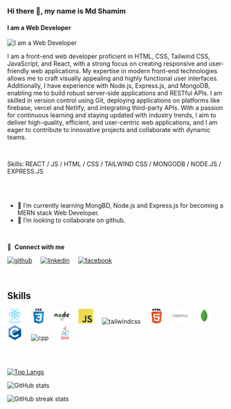 ### Hi there 👋, my name is Md Shamim
#### I am a Web Developer
![I am a Web Developer](https://i.ibb.co/Prpkx8D/image.png)

I am a front-end web developer proficient in HTML, CSS, Tailwind CSS, JavaScript, and React, with a strong focus on creating responsive and user-friendly web applications. My expertise in modern front-end technologies allows me to craft visually appealing and highly functional user interfaces. Additionally, I have experience with Node.js, Express.js, and MongoDB, enabling me to build robust server-side applications and RESTful APIs. I am skilled in version control using Git, deploying applications on platforms like firebase, vercel and Netlify, and integrating third-party APIs. With a passion for continuous learning and staying updated with industry trends, I aim to deliver high-quality, efficient, and user-centric web applications, and I am eager to contribute to innovative projects and collaborate with dynamic teams.

<br>

Skills: REACT / JS / HTML / CSS / TAILWIND CSS / MONGODB / NODE.JS / EXPRESS.JS

<br>
<br>

- 🌱 I’m currently learning MongBD, Node.js and Express.js for becoming a MERN stack Web Developer. 
- 👯 I’m looking to collaborate on github. 

<br>

🔗 &nbsp;**Connect with me**  

[<img src='https://cdn.jsdelivr.net/npm/simple-icons@3.0.1/icons/github.svg' alt='github' height='30'>](https://github.com/mdshamim125) &nbsp;&nbsp;&nbsp;
[<img src='https://cdn.jsdelivr.net/npm/simple-icons@3.0.1/icons/linkedin.svg' alt='linkedin' height='30'>](https://www.linkedin.com/in/md-shamim125/) &nbsp;&nbsp;&nbsp;
[<img src='https://cdn.jsdelivr.net/npm/simple-icons@3.0.1/icons/facebook.svg' alt='facebook' height='30'>](https://www.facebook.com/profile.php?id=100028692487641)





<br>


<h2>Skills</h2>
<p align="left">
  <img src="https://raw.githubusercontent.com/devicons/devicon/master/icons/react/react-original-wordmark.svg" alt="react" width="35" height="35" />  &nbsp;&nbsp;&nbsp;
  <img src="https://raw.githubusercontent.com/devicons/devicon/master/icons/css3/css3-original-wordmark.svg" alt="css3" width="35" height="35" />  &nbsp;&nbsp;&nbsp;
  <img src="https://raw.githubusercontent.com/devicons/devicon/master/icons/nodejs/nodejs-original-wordmark.svg" alt="nodejs" width="35" height="35" />  &nbsp;&nbsp;&nbsp;
  <img src="https://raw.githubusercontent.com/devicons/devicon/master/icons/javascript/javascript-original.svg" alt="javascript" width="35" height="35" />  &nbsp;&nbsp;&nbsp;
  <img src="https://www.vectorlogo.zone/logos/tailwindcss/tailwindcss-icon.svg" alt="tailwindcss" width="35" height="35" />  &nbsp;&nbsp;&nbsp;
  <img src="https://raw.githubusercontent.com/devicons/devicon/master/icons/html5/html5-original-wordmark.svg" alt="html5" width="35" height="35" />  &nbsp;&nbsp;&nbsp;
  <img src="https://raw.githubusercontent.com/devicons/devicon/master/icons/express/express-original-wordmark.svg" alt="express" width="35" height="35" />  &nbsp;&nbsp;&nbsp;
  <img src="https://raw.githubusercontent.com/devicons/devicon/master/icons/mongodb/mongodb-original.svg" alt="mongodb" width="35" height="35" />  &nbsp;&nbsp;&nbsp;
  <img src="https://raw.githubusercontent.com/devicons/devicon/master/icons/c/c-original.svg" alt="c" width="35" height="35" />  &nbsp;&nbsp;&nbsp;
  <img src="https://raw.githubusercontent.com/devicons/devicon/master/icons/cpp/cpp-original.svg" alt="cpp" width="35" height="35" />  &nbsp;&nbsp;&nbsp;
  <img src="https://raw.githubusercontent.com/devicons/devicon/master/icons/java/java-original-wordmark.svg" alt="java" width="35" height="35" />  &nbsp;&nbsp;&nbsp;
</p>













<br>
<br>




[![Top Langs](https://github-readme-stats.vercel.app/api/top-langs/?username=mdshamim125)](https://github.com/anuraghazra/github-readme-stats)

![GitHub stats](https://github-readme-stats.vercel.app/api?username=mdshamim125&show_icons=true&count_private=true)  

![GitHub streak stats](https://streak-stats.demolab.com/?user=mdshamim125)  

